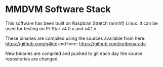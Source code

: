 # MMDVM Software Stack
This software has been built on Raspbian Stretch (armhf) Linux.
It can be used for testing on Pi-Star v4.0.x and v4.1.x

These binaries are compiled using the sources available from here: https://github.com/g4klx and here: https://github.com/juribeparada

New binaries are compiled and pushed to git each day the source repositories are changed.

